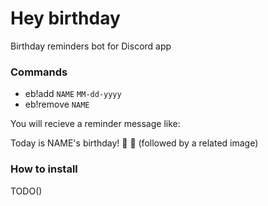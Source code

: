 # Hey birthday
Birthday reminders bot for Discord app

### Commands

- eb!add `NAME` `MM-dd-yyyy`
- eb!remove `NAME`

You will recieve a reminder message like:

Today is NAME's birthday! :tada: :tada:
(followed by a related image)

### How to install

TODO()